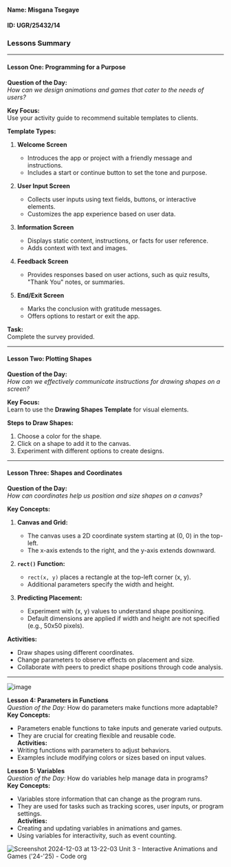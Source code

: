 #### Name: Misgana Tsegaye

#### ID: UGR/25432/14


### **Lessons Summary**

---

#### **Lesson One: Programming for a Purpose**  
**Question of the Day:**  
*How can we design animations and games that cater to the needs of users?*  

**Key Focus:**  
Use your activity guide to recommend suitable templates to clients.  

**Template Types:**  

1. **Welcome Screen**  
   - Introduces the app or project with a friendly message and instructions.  
   - Includes a start or continue button to set the tone and purpose.  

2. **User Input Screen**  
   - Collects user inputs using text fields, buttons, or interactive elements.  
   - Customizes the app experience based on user data.  

3. **Information Screen**  
   - Displays static content, instructions, or facts for user reference.  
   - Adds context with text and images.  

4. **Feedback Screen**  
   - Provides responses based on user actions, such as quiz results, "Thank You" notes, or summaries.  

5. **End/Exit Screen**  
   - Marks the conclusion with gratitude messages.  
   - Offers options to restart or exit the app.  

**Task:**  
Complete the survey provided.  

---

#### **Lesson Two: Plotting Shapes**  
**Question of the Day:**  
*How can we effectively communicate instructions for drawing shapes on a screen?*  

**Key Focus:**  
Learn to use the **Drawing Shapes Template** for visual elements.  

**Steps to Draw Shapes:**  
1. Choose a color for the shape.  
2. Click on a shape to add it to the canvas.  
3. Experiment with different options to create designs.  

---

#### **Lesson Three: Shapes and Coordinates**  
**Question of the Day:**  
*How can coordinates help us position and size shapes on a canvas?*  

**Key Concepts:**  

1. **Canvas and Grid:**  
   - The canvas uses a 2D coordinate system starting at (0, 0) in the top-left.  
   - The x-axis extends to the right, and the y-axis extends downward.  

2. **`rect()` Function:**  
   - `rect(x, y)` places a rectangle at the top-left corner (x, y).  
   - Additional parameters specify the width and height.  

3. **Predicting Placement:**  
   - Experiment with (x, y) values to understand shape positioning.  
   - Default dimensions are applied if width and height are not specified (e.g., 50x50 pixels).  

**Activities:**  
- Draw shapes using different coordinates.  
- Change parameters to observe effects on placement and size.  
- Collaborate with peers to predict shape positions through code analysis.  

--- 
![image](https://github.com/user-attachments/assets/e04447b3-6fd4-4b59-9dcc-6fe7f32b685f)


**Lesson 4: Parameters in Functions**  
*Question of the Day:* How do parameters make functions more adaptable?  
**Key Concepts:**  
- Parameters enable functions to take inputs and generate varied outputs.  
- They are crucial for creating flexible and reusable code.  
**Activities:**  
- Writing functions with parameters to adjust behaviors.  
- Examples include modifying colors or sizes based on input values.  

**Lesson 5: Variables**  
*Question of the Day:* How do variables help manage data in programs?  
**Key Concepts:**  
- Variables store information that can change as the program runs.  
- They are used for tasks such as tracking scores, user inputs, or program settings.  
**Activities:**  
- Creating and updating variables in animations and games.  
- Using variables for interactivity, such as event counting.  


![Screenshot 2024-12-03 at 13-22-03 Unit 3 - Interactive Animations and Games ('24-'25) - Code org](https://github.com/user-attachments/assets/e0f41eb9-b86e-4d77-8a48-4cea31441ab9)

